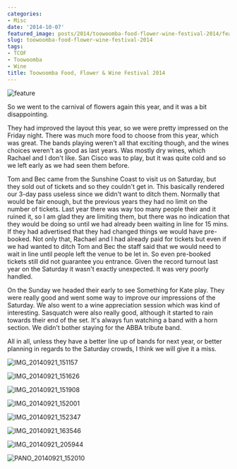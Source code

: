 ```yaml
---
categories:
- Misc
date: '2014-10-07'
featured_image: posts/2014/toowoomba-food-flower-wine-festival-2014/feature.jpg
slug: toowoomba-food-flower-wine-festival-2014
tags:
- TCOF
- Toowoomba
- Wine
title: Toowoomba Food, Flower & Wine Festival 2014
---
```


![feature](feature.jpg)

So we went to the carnival of flowers again this year, and it was a bit disappointing.

They had improved the layout this year, so we were pretty impressed on the Friday night. There was much more food to choose from this year, which was great. The bands playing weren't all that exciting though, and the wines choices weren't as good as last years. Was mostly dry wines, which Rachael and I don't like. San Cisco was to play, but it was quite cold and so we left early as we had seen them before.

Tom and Bec came from the Sunshine Coast to visit us on Saturday, but they sold out of tickets and so they couldn't get in. This basically rendered our 3-day pass useless since we didn't want to ditch them. Normally that would be fair enough, but the previous years they had no limit on the number of tickets. Last year there was way too many people their and it ruined it, so I am glad they are limiting them, but there was no indication that they would be doing so until we had already been waiting in line for 15 mins. If they had advertised that they had changed things we would have pre-booked. Not only that, Rachael and I had already paid for tickets but even if we had wanted to ditch Tom and Bec the staff said that we would need to wait in line until people left the venue to be let in. So even pre-booked tickets still did not guarantee you entrance. Given the record turnout last year on the Saturday it wasn't exactly unexpected. It was very poorly handled.

On the Sunday we headed their early to see Something for Kate play. They were really good and went some way to improve our impressions of the Saturday. We also went to a wine appreciation session which was kind of interesting. Sasquatch were also really good, although it started to rain towards their end of the set. It's always fun watching a band with a horn section. We didn't bother staying for the ABBA tribute band.

All in all, unless they have a better line up of bands for next year, or better planning in regards to the Saturday crowds, I think we will give it a miss.

![IMG_20140921_151157](img_20140921_151157.jpg)

![IMG_20140921_151626](img_20140921_151626.jpg)

![IMG_20140921_151908](img_20140921_151908.jpg)

![IMG_20140921_152001](img_20140921_152001.jpg)

![IMG_20140921_152347](img_20140921_152347.jpg)

![IMG_20140921_163546](img_20140921_163546.jpg "Something for Kate")

![IMG_20140921_205944](img_20140921_205944.jpg)

![PANO_20140921_152010](pano_20140921_152010.jpg)